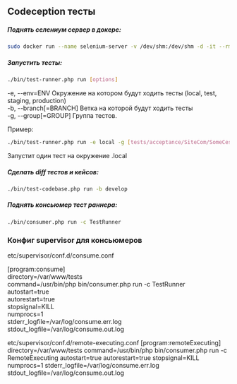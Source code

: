
## Codeception тесты

##### Поднять селениум сервер в докере:
```bash
sudo docker run --name selenium-server -v /dev/shm:/dev/shm -d -it --rm --network host  selenium/standalone-chrome:3.5.3-boron
```

##### Запустить тесты:
```bash
./bin/test-runner.php run [options]
```

-e, --env=ENV          Окружение на котором будут ходить тесты (local, test, staging, production)  
-b, --branch[=BRANCH]  Ветка на которой будут ходить тесты  
-g, --group[=GROUP]    Группа тестов. 

Пример:
```bash
./bin/test-runner.php run -e local -g [tests/acceptance/SiteCom/SomeCest]
```
Запустит один тест на окружение .local


##### Сделать diff тестов и кейсов:
```bash
./bin/test-codebase.php run -b develop
```

##### Поднять консьюмер тест раннера:
```bash
./bin/consumer.php run -c TestRunner
```

### Конфиг supervisor для консьюмеров
etc/supervisor/conf.d/consume.conf

[program:consume]  
directory=/var/www/tests  
command=/usr/bin/php bin/consumer.php run -c TestRunner  
autostart=true  
autorestart=true  
stopsignal=KILL  
numprocs=1  
stderr_logfile=/var/log/consume.err.log  
stdout_logfile=/var/log/consume.out.log  

etc/supervisor/conf.d/remote-executing.conf
[program:remoteExecuting]
directory=/var/www/tests
command=/usr/bin/php bin/consumer.php run -c RemoteExecuting
autostart=true
autorestart=true
stopsignal=KILL
numprocs=1
stderr_logfile=/var/log/consume.err.log
stdout_logfile=/var/log/consume.out.log

